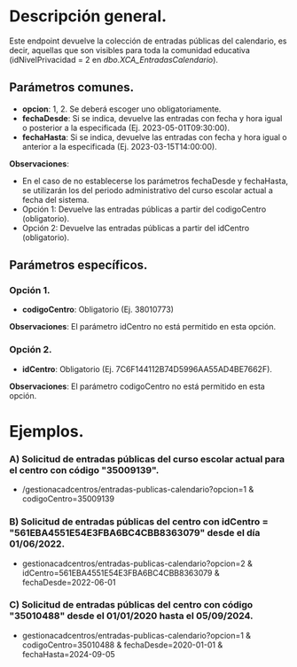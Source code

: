 # Descripción general.

Este endpoint devuelve la colección de entradas públicas del calendario, es decir, aquellas que son visibles para toda la comunidad educativa (idNivelPrivacidad = 2 en *dbo.XCA_EntradasCalendario*).

## Parámetros comunes.

* **opcion**: 1, 2. Se deberá escoger uno obligatoriamente.
* **fechaDesde**: Si se indica, devuelve las entradas con fecha y hora igual o posterior a la especificada (Ej. 2023-05-01T09:30:00).
* **fechaHasta**: Si se indica, devuelve las entradas con fecha y hora igual o anterior a la especificada (Ej. 2023-03-15T14:00:00).

**Observaciones**:
* En el caso de no establecerse los parámetros fechaDesde y fechaHasta, se utilizarán los del periodo administrativo del curso escolar actual a fecha del sistema.
* Opción 1: Devuelve las entradas públicas a partir del codigoCentro (obligatorio).
* Opción 2: Devuelve las entradas públicas a partir del idCentro (obligatorio).

## Parámetros específicos.

### Opción 1.
* **codigoCentro**: Obligatorio (Ej. 38010773)

**Observaciones**: El parámetro idCentro no está permitido en esta opción.

### Opción 2.
* **idCentro**: Obligatorio (Ej. 7C6F144112B74D5996AA55AD4BE7662F).

**Observaciones**: El parámetro codigoCentro no está permitido en esta opción.

# Ejemplos.
### A) Solicitud de entradas públicas del curso escolar actual para el centro con código "35009139".
* /gestionacadcentros/entradas-publicas-calendario?opcion=1 & codigoCentro=35009139

### B) Solicitud de entradas públicas del centro con idCentro = "561EBA4551E54E3FBA6BC4CBB8363079" desde el día 01/06/2022.
* gestionacadcentros/entradas-publicas-calendario?opcion=2 & idCentro=561EBA4551E54E3FBA6BC4CBB8363079 & fechaDesde=2022-06-01

### C) Solicitud de entradas públicas del centro con código "35010488" desde el 01/01/2020 hasta el 05/09/2024.
* gestionacadcentros/entradas-publicas-calendario?opcion=1 & codigoCentro=35010488 & fechaDesde=2020-01-01 & fechaHasta=2024-09-05

